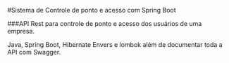 #Sistema de Controle de ponto e acesso com Spring Boot

###API Rest para controle de ponto e acesso dos usuários de uma empresa.

Java, Spring Boot, Hibernate Envers e lombok além de documentar toda a API com Swagger.
